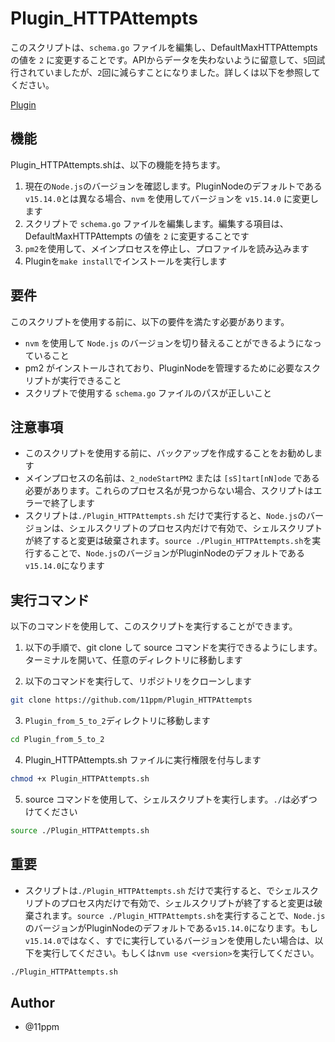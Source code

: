 # Plugin_HTTPAttempts

このスクリプトは、`schema.go` ファイルを編集し、DefaultMaxHTTPAttempts の値を `2` に変更することです。APIからデータを失わないように留意して、`5`回試行されていましたが、`2`回に減らすことになりました。詳しくは以下を参照してください。

 [Plugin](https://github.com/GoPlugin/Plugin)

## 機能
Plugin_HTTPAttempts.shは、以下の機能を持ちます。

1. 現在の`Node.js`のバージョンを確認します。PluginNodeのデフォルトである`v15.14.0`とは異なる場合、`nvm` を使用してバージョンを `v15.14.0` に変更します
2. スクリプトで `schema.go` ファイルを編集します。編集する項目は、DefaultMaxHTTPAttempts の値を `2` に変更することです
3. `pm2`を使用して、メインプロセスを停止し、プロファイルを読み込みます
4. Pluginを`make install`でインストールを実行します

## 要件
このスクリプトを使用する前に、以下の要件を満たす必要があります。
* `nvm` を使用して `Node.js` のバージョンを切り替えることができるようになっていること
* pm2 がインストールされており、PluginNodeを管理するために必要なスクリプトが実行できること
* スクリプトで使用する `schema.go` ファイルのパスが正しいこと

## 注意事項
* このスクリプトを使用する前に、バックアップを作成することをお勧めします
* メインプロセスの名前は、`2_nodeStartPM2` または `[sS]tart[nN]ode` である必要があります。これらのプロセス名が見つからない場合、スクリプトはエラーで終了します
* スクリプトは`./Plugin_HTTPAttempts.sh` だけで実行すると、`Node.js`のバージョンは、シェルスクリプトのプロセス内だけで有効で、シェルスクリプトが終了すると変更は破棄されます。`source ./Plugin_HTTPAttempts.sh`を実行することで、`Node.js`のバージョンがPluginNodeのデフォルトである`v15.14.0`になります

## 実行コマンド
以下のコマンドを使用して、このスクリプトを実行することができます。

1. 以下の手順で、git clone して source コマンドを実行できるようにします。 ターミナルを開いて、任意のディレクトリに移動します

2. 以下のコマンドを実行して、リポジトリをクローンします
```sh
git clone https://github.com/11ppm/Plugin_HTTPAttempts
```

3. `Plugin_from_5_to_2`ディレクトリに移動します
```sh
cd Plugin_from_5_to_2
```

4. Plugin_HTTPAttempts.sh ファイルに実行権限を付与します
```sh
chmod +x Plugin_HTTPAttempts.sh
```

5. source コマンドを使用して、シェルスクリプトを実行します。`./`は必ずつけてください
```sh
source ./Plugin_HTTPAttempts.sh
```

## 重要
* スクリプトは`./Plugin_HTTPAttempts.sh` だけで実行すると、でシェルスクリプトのプロセス内だけで有効で、シェルスクリプトが終了すると変更は破棄されます。`source ./Plugin_HTTPAttempts.sh`を実行することで、`Node.js`のバージョンがPluginNodeのデフォルトである`v15.14.0`になります。もし`v15.14.0`ではなく、すでに実行しているバージョンを使用したい場合は、以下を実行してください。もしくは`nvm use <version>`を実行してください。

```sh
./Plugin_HTTPAttempts.sh
```

## Author

* @11ppm

